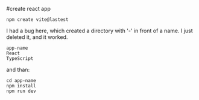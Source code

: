 #create react app

```
npm create vite@lastest
```

I had a bug here, which created a directory with '-' in front of a name. I just deleted it, and it worked.

```
app-name
React
TypeScript
```

and than:

```
cd app-name
npm install
npm run dev
```